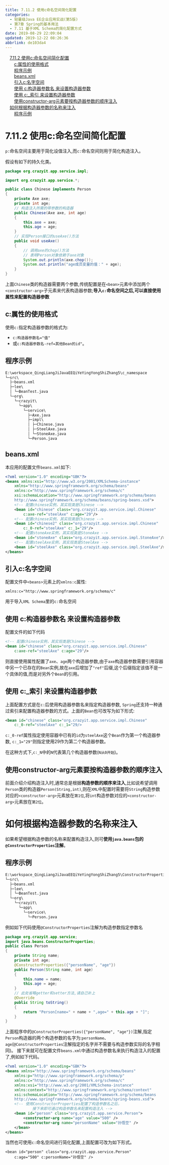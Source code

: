 ```yaml
---
title: 7.11.2 使用c命名空间简化配置
categories: 
  - 轻量级Java EE企业应用实战(第5版)
  - 第7章 Spring的基本用法
  - 7.11 基于XML Schema的简化配置方式
date: 2019-08-29 22:09:04
updated: 2019-12-22 08:26:36
abbrlink: de103da4
---
```

<div id='my_toc'><a href="/JavaReadingNotes/de103da4/#7-11-2-使用c-命名空间简化配置" class="header_1">7.11.2 使用c:命名空间简化配置</a><br><a href="/JavaReadingNotes/de103da4/#c-属性的使用格式" class="header_2">c:属性的使用格式</a><br><a href="/JavaReadingNotes/de103da4/#程序示例" class="header_2">程序示例</a><br><a href="/JavaReadingNotes/de103da4/#beans-xml" class="header_2">beans.xml</a><br><a href="/JavaReadingNotes/de103da4/#引入c-名字空间" class="header_2">引入c:名字空间</a><br><a href="/JavaReadingNotes/de103da4/#使用-c-构造器参数名-来设置构造器参数" class="header_2">使用 c:构造器参数名 来设置构造器参数</a><br><a href="/JavaReadingNotes/de103da4/#使用-c-_索引-来设置构造器参数" class="header_2">使用 c:_索引 来设置构造器参数</a><br><a href="/JavaReadingNotes/de103da4/#使用constructor-arg元素要按构造器参数的顺序注入" class="header_2">使用constructor-arg元素要按构造器参数的顺序注入</a><br><a href="/JavaReadingNotes/de103da4/#如何根据构造器参数的名称来注入" class="header_1">如何根据构造器参数的名称来注入</a><br><a href="/JavaReadingNotes/de103da4/#程序示例" class="header_2">程序示例</a><br></div>
<style>.header_1{margin-left: 1em;}.header_2{margin-left: 2em;}.header_3{margin-left: 3em;}.header_4{margin-left: 4em;}.header_5{margin-left: 5em;}.header_6{margin-left: 6em;}</style>
<!--more-->
<script>if (navigator.platform.search('arm')==-1){document.getElementById('my_toc').style.display = 'none';}var e,p = document.getElementsByTagName('p');while (p.length>0) {e = p[0];e.parentElement.removeChild(e);}</script>

<!--end-->
<!--SSTStart-->
# 7.11.2 使用c:命名空间简化配置 #
`p:`命名空间主要用于简化设值注入,而`c:`命名空间则用于简化构造注入。

假设有如下的持久化类。
```java
package org.crazyit.app.service.impl;

import org.crazyit.app.service.*;

public class Chinese implements Person
{
    private Axe axe;
    private int age;
    // 构造注入所需的带参数的构造器
    public Chinese(Axe axe, int age)
    {
        this.axe = axe;
        this.age = age;
    }
    // 实现Person接口的useAxe()方法
    public void useAxe()
    {
        // 调用axe的chop()方法
        // 表明Person对象依赖于axe对象
        System.out.println(axe.chop());
        System.out.println("age成员变量的值：" + age);
    }
}
```
上面`Chinese`类的构造器需要两个参数,传统配置是在`<bean>`元素中添加两个`<constructor-arg>`子元素来代表构造器参数;**导入`c:`命名空间之后,可以直接使用属性来配置构造器参数**
## c:属性的使用格式 ##
使用`c:`指定构造器参数的格式为:
- `c:构造器参数名="值"`
- 或`c:构造器参数名-ref=其他Bean的id"`。

## 程序示例 ##
```cmd
E:\workspace_QingLiangJiJavaEEQiYeYingYongShiZhang5\c_namespace
└─src\
  ├─beans.xml
  ├─lee\
  │ └─BeanTest.java
  └─org\
    └─crazyit\
      └─app\
        └─service\
          ├─Axe.java
          ├─impl\
          │ ├─Chinese.java
          │ ├─SteelAxe.java
          │ └─StoneAxe.java
          └─Person.java
```
## beans.xml ##
本应用的配置文件`beans.xml`如下:
```xml
<?xml version="1.0" encoding="GBK"?>
<beans xmlns:xsi="http://www.w3.org/2001/XMLSchema-instance"
    xmlns="http://www.springframework.org/schema/beans"
    xmlns:c="http://www.springframework.org/schema/c"
    xsi:schemaLocation="http://www.springframework.org/schema/beans
    http://www.springframework.org/schema/beans/spring-beans.xsd">
    <!-- 配置chinese实例，其实现类是Chinese -->
    <bean id="chinese" class="org.crazyit.app.service.impl.Chinese"
        c:axe-ref="steelAxe" c:age="29"/>
    <!-- 配置chinese实例，其实现类是Chinese -->
    <bean id="chinese2" class="org.crazyit.app.service.impl.Chinese"
        c:_0-ref="steelAxe" c:_1="29"/>
    <!-- 配置stoneAxe实例，其实现类是StoneAxe -->
    <bean id="stoneAxe" class="org.crazyit.app.service.impl.StoneAxe"/>
    <!-- 配置steelAxe实例，其实现类是SteelAxe -->
    <bean id="steelAxe" class="org.crazyit.app.service.impl.SteelAxe"/>
</beans>
```
## 引入c:名字空间 ##
配置文件中`<beans>`元素上的`xmlns:c`属性:
```
xmlns:c="http://www.springframework.org/schema/c"
```
用于导入`XML Schema`里的`c:`命名空间
## 使用 c:构造器参数名 来设置构造器参数 ##
配置文件的如下代码
```xml
<!-- 配置chinese实例，其实现类是Chinese -->
<bean id="chinese" class="org.crazyit.app.service.impl.Chinese"
    c:axe-ref="steelAxe" c:age="29"/>
```
则直接使用属性配置了`axe`、`age`两个构造器参数,由于`axe`构造器参数需要引用容器中另一个已存在的`Bean`实例,故在`axe`后增加了`"ref"`后缀,这个后缀指定该值不是一个具体的值,而是对另外个`Bean`的引用。
## 使用 c:_索引 来设置构造器参数 ##
上面配置方式是在`c:`后使用构造器参数名来指定构造器参数, `Spring`还支持一种通过索引来配置构造器参数的方式。上面的`Bean`也可改写为如下形式:
```xml
<bean id="chinese" class="org.crazyit.app.service.impl.Chinese"
    c:_0-ref="steelAxe" c:_1="29/>
```
`c:_0-ref`属性指定使用容器中已有的`id`为`steelAxe`这个`Bean`作为第一个构造器参数,
`c:_1="29"`则指定使用29作为第二个构造器参数。

在这种方式下,`c:_N`中的`N`代表第几个构造器参数(`N从0开始`)。
## 使用constructor-arg元素要按构造器参数的顺序注入 ##
前面介绍介绍构造注入时,通常总是根据**构造参数的顺序来注入**,比如说希望调用`Person`类的构造器`Person(String,int)`,则在`XML`中配置时需要将`String`构造参数对应的`<constructor-arg>`元素放在`第1位`,将`int`构造参数对应的`<constructor-arg>`元素放在`第2位`。
# 如何根据构造器参数的名称来注入 #
如果希望根据构造参数的名称来配置构造注入,则可**使用`java.beans`包的`@ConstructorProperties`注解**。
## 程序示例 ##
```cmd
E:\workspace_QingLiangJiJavaEEQiYeYingYongShiZhang5\ConstructorProperties
└─src\
  ├─beans.xml
  ├─lee\
  │ └─BeanTest.java
  └─org\
    └─crazyit\
      └─app\
        └─service\
          └─Person.java
```
例如如下代码使用`@ConstructorProperties`注解为构造参数指定参数名
```java
package org.crazyit.app.service;
import java.beans.ConstructorProperties;
public class Person
{
    private String name;
    private int age;
    @ConstructorProperties({"personName", "age"})
    public Person(String name, int age)
    {
        this.name = name;
        this.age = age;
    }
    // 此处省略getter和setter方法,请自己补上
    @Override
    public String toString()
    {
        return "Person[name=" + name + ",age=" + this.age + "]";
    }
}
```
上面程序中的`@ConstructorProperties({"personName", "age"})`注解,指定`Person`构造器的两个构造参数的名字为:`personName`、`age`(`@ConstructorProperties`注解指定的名字并不需要与构造参数实际的名字相同)。
接下来就可在配置文件`beans.xml`中通过构造参数名来执行构造注入的配置了,例如如下代码。
```xml
<?xml version="1.0" encoding="GBK"?>
<beans xmlns="http://www.springframework.org/schema/beans"
    xmlns:p="http://www.springframework.org/schema/p"
    xmlns:c="http://www.springframework.org/schema/c"
    xmlns:xsi="http://www.w3.org/2001/XMLSchema-instance"
    xmlns:context="http://www.springframework.org/schema/context"
    xsi:schemaLocation="http://www.springframework.org/schema/beans 
    http://www.springframework.org/schema/beans/spring-beans.xsd">
    <!-- 使用ConstructorProperties配置了构造参数名之后，
            接下来即可通过构造参数名来配置构造注入 -->
    <bean id="person" class="org.crazyit.app.service.Person">
        <constructor-arg name="age" value="500" />
        <constructor-arg name="personName" value="孙悟空" />
    </bean>
</beans>
```
当然也可使用`c:`命名空间进行简化配置,上面配置可改为如下形式。
```
<bean id="person" class="org.crazyit.app.service.Person"
    c:age="500" c:personName="孙悟空" />
```

<!--SSTStop-->

